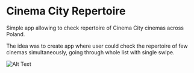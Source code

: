 # Cinema City Repertoire

Simple app allowing to check repertoire of Cinema City cinemas across Poland.

The idea was to create app where user could check the repertoire of few cinemas simultaneously, going through whole list with single swipe. 

![Alt Text](app_record.gif)